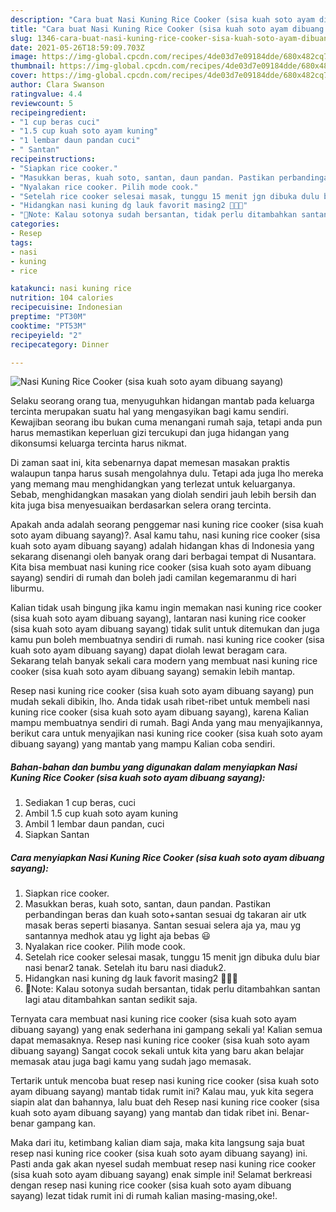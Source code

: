 ```yaml
---
description: "Cara buat Nasi Kuning Rice Cooker (sisa kuah soto ayam dibuang sayang) yang enak Untuk Jualan"
title: "Cara buat Nasi Kuning Rice Cooker (sisa kuah soto ayam dibuang sayang) yang enak Untuk Jualan"
slug: 1346-cara-buat-nasi-kuning-rice-cooker-sisa-kuah-soto-ayam-dibuang-sayang-yang-enak-untuk-jualan
date: 2021-05-26T18:59:09.703Z
image: https://img-global.cpcdn.com/recipes/4de03d7e09184dde/680x482cq70/nasi-kuning-rice-cooker-sisa-kuah-soto-ayam-dibuang-sayang-foto-resep-utama.jpg
thumbnail: https://img-global.cpcdn.com/recipes/4de03d7e09184dde/680x482cq70/nasi-kuning-rice-cooker-sisa-kuah-soto-ayam-dibuang-sayang-foto-resep-utama.jpg
cover: https://img-global.cpcdn.com/recipes/4de03d7e09184dde/680x482cq70/nasi-kuning-rice-cooker-sisa-kuah-soto-ayam-dibuang-sayang-foto-resep-utama.jpg
author: Clara Swanson
ratingvalue: 4.4
reviewcount: 5
recipeingredient:
- "1 cup beras cuci"
- "1.5 cup kuah soto ayam kuning"
- "1 lembar daun pandan cuci"
- " Santan"
recipeinstructions:
- "Siapkan rice cooker."
- "Masukkan beras, kuah soto, santan, daun pandan. Pastikan perbandingan beras dan kuah soto+santan sesuai dg takaran air utk masak beras seperti biasanya. Santan sesuai selera aja ya, mau yg santannya medhok atau yg light aja bebas 😃"
- "Nyalakan rice cooker. Pilih mode cook."
- "Setelah rice cooker selesai masak, tunggu 15 menit jgn dibuka dulu biar nasi benar2 tanak. Setelah itu baru nasi diaduk2."
- "Hidangkan nasi kuning dg lauk favorit masing2 🍛🍗🍵"
- "🌸Note: Kalau sotonya sudah bersantan, tidak perlu ditambahkan santan lagi atau ditambahkan santan sedikit saja."
categories:
- Resep
tags:
- nasi
- kuning
- rice

katakunci: nasi kuning rice 
nutrition: 104 calories
recipecuisine: Indonesian
preptime: "PT30M"
cooktime: "PT53M"
recipeyield: "2"
recipecategory: Dinner

---
```



![Nasi Kuning Rice Cooker (sisa kuah soto ayam dibuang sayang)](https://img-global.cpcdn.com/recipes/4de03d7e09184dde/680x482cq70/nasi-kuning-rice-cooker-sisa-kuah-soto-ayam-dibuang-sayang-foto-resep-utama.jpg)

Selaku seorang orang tua, menyuguhkan hidangan mantab pada keluarga tercinta merupakan suatu hal yang mengasyikan bagi kamu sendiri. Kewajiban seorang ibu bukan cuma menangani rumah saja, tetapi anda pun harus memastikan keperluan gizi tercukupi dan juga hidangan yang dikonsumsi keluarga tercinta harus nikmat.

Di zaman  saat ini, kita sebenarnya dapat memesan masakan praktis walaupun tanpa harus susah mengolahnya dulu. Tetapi ada juga lho mereka yang memang mau menghidangkan yang terlezat untuk keluarganya. Sebab, menghidangkan masakan yang diolah sendiri jauh lebih bersih dan kita juga bisa menyesuaikan berdasarkan selera orang tercinta. 



Apakah anda adalah seorang penggemar nasi kuning rice cooker (sisa kuah soto ayam dibuang sayang)?. Asal kamu tahu, nasi kuning rice cooker (sisa kuah soto ayam dibuang sayang) adalah hidangan khas di Indonesia yang sekarang disenangi oleh banyak orang dari berbagai tempat di Nusantara. Kita bisa membuat nasi kuning rice cooker (sisa kuah soto ayam dibuang sayang) sendiri di rumah dan boleh jadi camilan kegemaranmu di hari liburmu.

Kalian tidak usah bingung jika kamu ingin memakan nasi kuning rice cooker (sisa kuah soto ayam dibuang sayang), lantaran nasi kuning rice cooker (sisa kuah soto ayam dibuang sayang) tidak sulit untuk ditemukan dan juga kamu pun boleh membuatnya sendiri di rumah. nasi kuning rice cooker (sisa kuah soto ayam dibuang sayang) dapat diolah lewat beragam cara. Sekarang telah banyak sekali cara modern yang membuat nasi kuning rice cooker (sisa kuah soto ayam dibuang sayang) semakin lebih mantap.

Resep nasi kuning rice cooker (sisa kuah soto ayam dibuang sayang) pun mudah sekali dibikin, lho. Anda tidak usah ribet-ribet untuk membeli nasi kuning rice cooker (sisa kuah soto ayam dibuang sayang), karena Kalian mampu membuatnya sendiri di rumah. Bagi Anda yang mau menyajikannya, berikut cara untuk menyajikan nasi kuning rice cooker (sisa kuah soto ayam dibuang sayang) yang mantab yang mampu Kalian coba sendiri.

<!--inarticleads1-->

##### Bahan-bahan dan bumbu yang digunakan dalam menyiapkan Nasi Kuning Rice Cooker (sisa kuah soto ayam dibuang sayang):

1. Sediakan 1 cup beras, cuci
1. Ambil 1.5 cup kuah soto ayam kuning
1. Ambil 1 lembar daun pandan, cuci
1. Siapkan  Santan




<!--inarticleads2-->

##### Cara menyiapkan Nasi Kuning Rice Cooker (sisa kuah soto ayam dibuang sayang):

1. Siapkan rice cooker.
1. Masukkan beras, kuah soto, santan, daun pandan. Pastikan perbandingan beras dan kuah soto+santan sesuai dg takaran air utk masak beras seperti biasanya. Santan sesuai selera aja ya, mau yg santannya medhok atau yg light aja bebas 😃
1. Nyalakan rice cooker. Pilih mode cook.
1. Setelah rice cooker selesai masak, tunggu 15 menit jgn dibuka dulu biar nasi benar2 tanak. Setelah itu baru nasi diaduk2.
1. Hidangkan nasi kuning dg lauk favorit masing2 🍛🍗🍵
1. 🌸Note: Kalau sotonya sudah bersantan, tidak perlu ditambahkan santan lagi atau ditambahkan santan sedikit saja.




Ternyata cara membuat nasi kuning rice cooker (sisa kuah soto ayam dibuang sayang) yang enak sederhana ini gampang sekali ya! Kalian semua dapat memasaknya. Resep nasi kuning rice cooker (sisa kuah soto ayam dibuang sayang) Sangat cocok sekali untuk kita yang baru akan belajar memasak atau juga bagi kamu yang sudah jago memasak.

Tertarik untuk mencoba buat resep nasi kuning rice cooker (sisa kuah soto ayam dibuang sayang) mantab tidak rumit ini? Kalau mau, yuk kita segera siapin alat dan bahannya, lalu buat deh Resep nasi kuning rice cooker (sisa kuah soto ayam dibuang sayang) yang mantab dan tidak ribet ini. Benar-benar gampang kan. 

Maka dari itu, ketimbang kalian diam saja, maka kita langsung saja buat resep nasi kuning rice cooker (sisa kuah soto ayam dibuang sayang) ini. Pasti anda gak akan nyesel sudah membuat resep nasi kuning rice cooker (sisa kuah soto ayam dibuang sayang) enak simple ini! Selamat berkreasi dengan resep nasi kuning rice cooker (sisa kuah soto ayam dibuang sayang) lezat tidak rumit ini di rumah kalian masing-masing,oke!.

